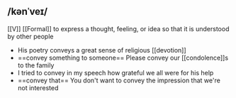 ## /kənˈveɪ/  
[[V]] [[Formal]]
to express a thought, feeling, or idea so that it is understood by other people

- His poetry conveys a great sense of religious [[devotion]]
- ==convey something to someone==
Please convey our [[condolence]]s to the family
- I tried to convey in my speech how grateful we all were for his help
- ==convey that==
You don't want to convey the impression that we're not interested